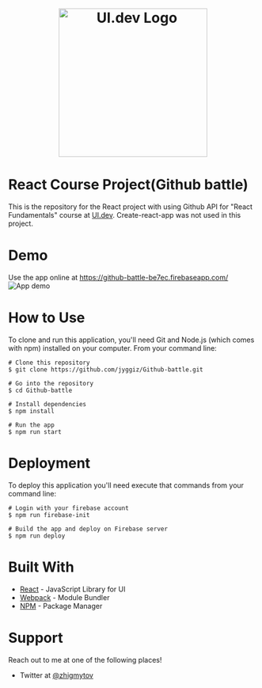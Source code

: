 <h1 align="center">
  <a href="https://ui.dev">
    <img
      src="https://ui.dev/images/logos/ui.png"
      alt="UI.dev Logo" width="300" />
  </a>
  <br />
</h1>

# React Course Project(Github battle)

This is the repository for the React project with using Github API for "React Fundamentals" course at [UI.dev](https://ui.dev/). 
Create-react-app was not used in this project.

# Demo
Use the app online at https://github-battle-be7ec.firebaseapp.com/
![App demo](demo/1.gif)

# How to Use

To clone and run this application, you'll need Git and Node.js (which comes with npm) installed on your computer. From your command line:

```
# Clone this repository
$ git clone https://github.com/jyggiz/Github-battle.git

# Go into the repository
$ cd Github-battle

# Install dependencies
$ npm install

# Run the app
$ npm run start

```

# Deployment
To deploy this application you'll need execute that commands from your command line:

```
# Login with your firebase account
$ npm run firebase-init

# Build the app and deploy on Firebase server
$ npm run deploy

```

# Built With
* [React](https://reactjs.org/) - JavaScript Library for UI
* [Webpack](https://webpack.js.org/) - Module Bundler
* [NPM](https://www.npmjs.com/) - Package Manager

# Support
Reach out to me at one of the following places!
* Twitter at [@zhigmytov](https://twitter.com/zhigmytov)


